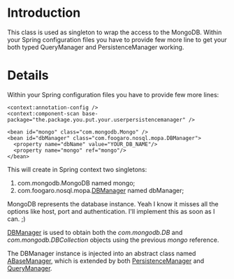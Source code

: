 # Introduction #

This class is used as singleton to wrap the access to the MongoDB.
Within your Spring configuration files you have to provide few more line to get your both typed QueryManager and PersistenceManager working.

# Details #

Within your Spring configuration files you have to provide few more lines:

```
<context:annotation-config />
<context:component-scan base-package="the.package.you.put.your.userpersistencemanager" />

<bean id="mongo" class="com.mongodb.Mongo" />
<bean id="dbManager" class="com.foogaro.nosql.mopa.DBManager">
  <property name="dbName" value="YOUR_DB_NAME"/>
  <property name="mongo" ref="mongo"/>
</bean>
```

This will create in Spring context two singletons:
  1. com.mongodb.MongoDB named mongo;
  1. com.foogaro.nosql.mopa.[DBManager](DBManager.md) named dbManager;

MongoDB represents the database instance. Yeah I know it misses all the options like host, port and authentication. I'll implement this as soon as I can. ;)

[DBManager](DBManager.md) is used to obtain both the _com.mongodb.DB_ and _com.mongodb.DBCollection_ objects using the previous _mongo_ reference.

The DBManager instance is injected into an abstract class named [ABaseManager](ABaseManager.md), which is extended by both [PersistenceManager](PersistenceManager.md) and [QueryManager](QueryManager.md).